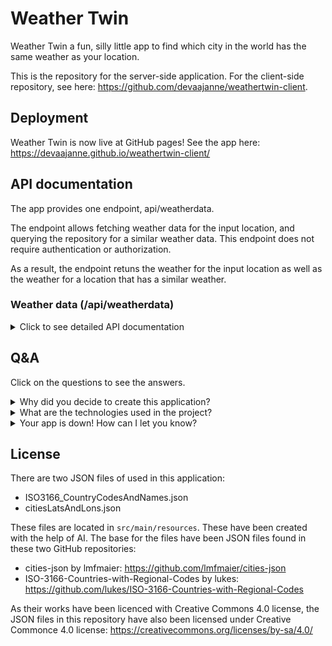 # Weather Twin

Weather Twin a fun, silly little app to find which city in the world has the same weather as your location.

This is the repository for the server-side application. For the client-side repository, see here: https://github.com/devaajanne/weathertwin-client.

## Deployment

Weather Twin is now live at GitHub pages! See the app here: https://devaajanne.github.io/weathertwin-client/

## API documentation

The app provides one endpoint, api/weatherdata.

The endpoint allows fetching weather data for the input location, and querying the repository for a similar weather data. This endpoint does not require authentication or authorization.

As a result, the endpoint retuns the weather for the input location as well as the weather for a location that has a similar weather.

### Weather data (/api/weatherdata)
<details>
<summary>Click to see detailed API documentation</summary>

**URL** : `/api/weatherdata`

**Method** : `POST`

**Auth required** : No

**Path parameters** : None

**Request body content** :

The request body should be a JSON object. It must include the following fields:

| Field        | Type   | Required | Description                                                                                        |
| ------------ | ------ | -------- | -------------------------------------------------------------------------------------------------- |
| `cityName`   | String | YES      | The name of the input city. Can include the city's country, separated by comma.                    |
| `cityCoords` | JSON   | YES      | The coordinates of the city. Must include `lat` and `lon` fields and their values as float/double. |
| `unit`       | String | YES      | Response unit. Must be `standard`/`null`/empty, `metric`, or `imperial`.                           |

#### Example request

`POST /api/weatherdata`

```json
{
  "cityName": "Helsinki, Finland",
  "cityCoords": {
    "lat": 60.1675,
    "lon": 24.9427
  },
  "unit": "metric"
}
```

### Success reponses

**Condition** : Data provided in the body is valid and a similar location has been found.

**Code** : `200 OK`

**Content example** : Returns a JSON object with two properties: `inputLocation` and `similarLocation`. Both include the weather data for their respective locations. `temp` is in the unit given in the body.

```json
{
  "similarLocation": {
    "id": 134601,
    "lat": 32.941,
    "lon": 50.121,
    "city": "Fareydūnshahr",
    "countryCode": "IR",
    "countryName": "Iran",
    "weatherGroup": "Clouds",
    "temp": -5.6
  },
  "inputLocation": {
    "id": 658225,
    "lat": 60.1675,
    "lon": 24.9427,
    "city": "Helsinki",
    "countryCode": "FI",
    "countryName": "Finland",
    "weatherGroup": "Clouds",
    "temp": -5.4
  }
}
```
**Condition** : Data provided in the body is valid but a similar location has not been found.

**Code** : `200 OK`

**Content example** : Returns a JSON object with two properties: `inputLocation` and `similarLocation`. Only the `inputLocation` contains its respective weather data, whereas `similarLocation` is `null`. `temp` is in the unit given in the body.

```json
{
  "similarLocation": null,
  "inputLocation": {
    "id": 658225,
    "lat": 60.1675,
    "lon": 24.9427,
    "city": "Helsinki",
    "countryCode": "FI",
    "countryName": "Finland",
    "weatherGroup": "Clouds",
    "temp": -5.4
  }
}
```
</details>

## Q&A

Click on the questions to see the answers.

<details>
<summary>Why did you decide to create this application?</summary>
This was a training / hobby project. I wanted to learn more about back and front end development and deepen my knowledge about the technologies used in the project. I also wanted to create an application that requires no log-in so that the app is simple, easy to use, and hopefully fun as well!
</details>

<details>
<summary>What are the technologies used in the project?</summary>
This repository houses the back-end side of the WeatherTwin application. It has been written in Java version 23, using Spring Boot version 3.4.2 and Gradle version 8.11.1. Database has been created with PostgreSQL with database migration with Liquibase. For reading JSON files, Jackson library is used. For the front-end side of the project, written in JavaScript and React, see this repository: https://github.com/devaajanne/weathertwin-client
</details>

<details>
<summary>Your app is down! How can I let you know?</summary>
Contact me through LinkedIn (<a href="https://www.linkedin.com/in/janair/">https://www.linkedin.com/in/janair/</a>) or send me an email at janne.airaksinen.mail(at)gmail.com. Thanks!
</details>

## License

There are two JSON files of used in this application:

- ISO3166_CountryCodesAndNames.json
- citiesLatsAndLons.json

These files are located in `src/main/resources`. These have been created with the help of AI. The base for the files have been JSON files found in these two GitHub repositories:

- cities-json by lmfmaier: https://github.com/lmfmaier/cities-json
- ISO-3166-Countries-with-Regional-Codes by lukes: https://github.com/lukes/ISO-3166-Countries-with-Regional-Codes

As their works have been licenced with Creative Commons 4.0 license, the JSON files in this repository have also been licensed under Creative Commonce 4.0 license: https://creativecommons.org/licenses/by-sa/4.0/

